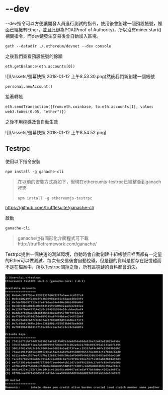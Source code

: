 # --dev

--dev指令可以方便讓開發人員進行測試的指令，使用後會創建一個預設帳號，裡面已經擁有Ether，並且此鏈為POA\(Proof of Authority\)，所以沒有miner.start\(\)相關指令，而dev鏈發生交易後會自動加入區塊。

```
geth --datadir ./.ethereum/devnet --dev console
```

之後我們查看預設帳號的餘額

```
eth.getBalance(eth.accounts[0])
```

![](/assets/螢幕快照 2018-01-12 上午8.53.30.png)然後我們新創建一個帳號

```
personal.newAccount()
```

接著轉帳

```
eth.sendTransaction({from:eth.coinbase, to:eth.accounts[1], value: web3.toWei(0.05, "ether")})
```

之後不用挖礦及會自動生效

![](/assets/螢幕快照 2018-01-12 上午8.54.52.png)

## Testrpc

使用以下指令安裝

```
npm install -g ganache-cli
```

> 在以前的安裝方式為如下，但現在ethereumjs-testrpc已經整合到ganach裡面
>
> ```
> npm install -g ethereumjs-testrpc
> ```

https://github.com/trufflesuite/ganache-cli

啟動

```
ganache-cli
```

> ganache也有圖形化介面程式可下載http://truffleframework.com/ganache/

Testrpc提供一個快速的測試環境，啟動時會自動創建十組帳號且裡面都有一定量的Ether可以做測試、每次有交易後會自動挖礦，但是鏈的資料是暫存在記憶體而不是在檔案中，所以Testrpc關掉之後，所有區塊鏈的資料都會消失。

![](/assets/0921.png)

